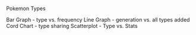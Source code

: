 Pokemon Types

Bar Graph - type vs. frequency
Line Graph - generation vs. all types added
Cord Chart - type sharing
Scatterplot - Type vs. Stats